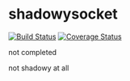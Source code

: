 # shadowysocket
[![Build Status](https://travis-ci.org/eternal-flame-AD/shadowysocket.svg?branch=master)](https://travis-ci.org/eternal-flame-AD/shadowysocket)
[![Coverage Status](https://coveralls.io/repos/github/eternal-flame-AD/shadowysocket/badge.svg?branch=master)](https://coveralls.io/github/eternal-flame-AD/shadowysocket?branch=master)

not completed

not shadowy at all
